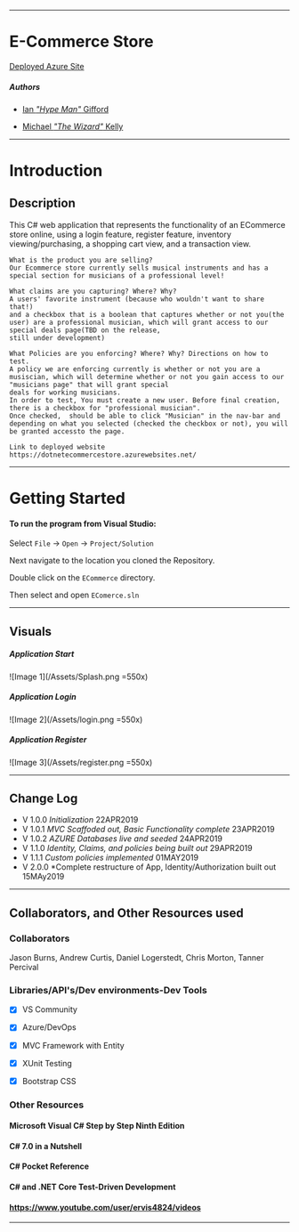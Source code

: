 ------------------------------

# E-Commerce Store

[Deployed Azure Site](https://dotnetecommercestore.azurewebsites.net)

##### *Authors*
- [Ian *"Hype Man"* Gifford](https://github.com/IanGifford261)

- [Michael *"The Wizard"* Kelly](https://github.com/Michael-S-Kelly)

------------------------------
# Introduction 
## Description
This C# web application that represents the functionality of an ECommerce store online, using a login feature, register feature, inventory viewing/purchasing, a shopping cart view, and a transaction view.

```
What is the product you are selling?
Our Ecommerce store currently sells musical instruments and has a special section for musicians of a professional level!

What claims are you capturing? Where? Why?
A users' favorite instrument (because who wouldn't want to share that!) 
and a checkbox that is a boolean that captures whether or not you(the user) are a professional musician, which will grant access to our special deals page(TBD on the release, 
still under development)

What Policies are you enforcing? Where? Why? Directions on how to test.
A policy we are enforcing currently is whether or not you are a musiscian, which will determine whether or not you gain access to our "musicians page" that will grant special 
deals for working musicians.
In order to test, You must create a new user. Before final creation, there is a checkbox for "professional musician". 
Once checked,  should be able to click "Musician" in the nav-bar and depending on what you selected (checked the checkbox or not), you will be granted accessto the page.

Link to deployed website
https://dotnetecommercestore.azurewebsites.net/
```
------------------------------
# Getting Started

#### To run the program from Visual Studio:
Select ```File``` -> ```Open``` -> ```Project/Solution```

Next navigate to the location you cloned the Repository.

Double click on the ``` ECommerce ``` directory.

Then select and open ``` EComerce.sln ```

------------------------------

## Visuals


##### Application Start
![Image 1](/Assets/Splash.png =550x)

##### Application Login
![Image 2](/Assets/login.png =550x)

##### Application Register
![Image 3](/Assets/register.png =550x)

------------------------------

## Change Log
- V 1.0.0 *Initialization* 22APR2019
- V 1.0.1 *MVC Scaffoded out, Basic Functionality complete* 23APR2019
- V 1.0.2 *AZURE Databases live and seeded* 24APR2019
- V 1.1.0 *Identity, Claims, and policies being built out* 29APR2019
- V 1.1.1 *Custom policies implemented* 01MAY2019
- V 2.0.0 *Complete restructure of App, Identity/Authorization built out 15MAy2019
------------------------------
## Collaborators, and Other Resources used

### Collaborators
Jason Burns, Andrew Curtis, Daniel Logerstedt, Chris Morton, Tanner Percival

### Libraries/API's/Dev environments-Dev Tools

- [X] VS Community

- [X] Azure/DevOps

- [X] MVC Framework with Entity

- [X] XUnit Testing

- [X] Bootstrap CSS

### Other Resources

#### Microsoft Visual C# Step by Step Ninth Edition
#### C# 7.0 in a Nutshell
#### C# Pocket Reference
#### C# and .NET Core Test-Driven Development

#### https://www.youtube.com/user/ervis4824/videos

------------------------------

